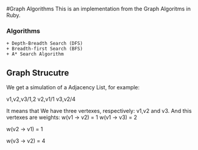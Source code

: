 #Graph Algorithms
	This is an implementation from the Graph Algoritms in Ruby.
### Algorithms
	+ Depth-Breadth Search (DFS)
	+ Breadth-first Search (BFS)
	+ A* Search Algorithm
	
## Graph Strucutre
We get a simulation of a Adjacency List, for example:

v1,v2,v3/1,2
v2,v1/1
v3,v2/4

It means that We have three vertexes, respectively: v1,v2 and v3.
And this vertexes are weights: 
w(v1 -> v2) = 1
w(v1 -> v3) = 2

w(v2 -> v1) = 1

w(v3 -> v2) = 4